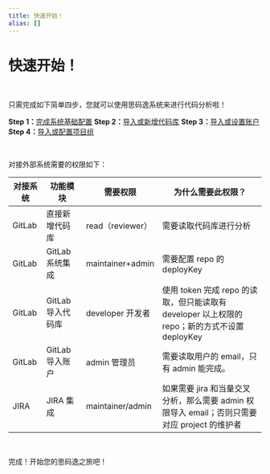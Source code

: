 ```yaml
---
title: 快速开始！
alias: []
---
```


# 快速开始！

<br />

只需完成如下简单四步，您就可以使用思码逸系统来进行代码分析啦！

**Step 1：**[完成系统基础配置](quick_start\step_1\0_system_configurations.md)
**Step 2：**[导入或新增代码库](quick_start\step_2\0_import_or_new_repository.md)
**Step 3：**[导入或设置账户](quick_start\step_3\0_import_or_new_account.md)
**Step 4：**[导入或配置项目组](quick_start\step_4\0_import_or_setup_project.md)

<br />

对接外部系统需要的权限如下：

| **对接系统** | **功能模块**      | **需要权限**     | **为什么需要此权限？**                                                                        |
| ------------ | ----------------- | ---------------- | --------------------------------------------------------------------------------------------- |
| GitLab       | 直接新增代码库    | read（reviewer） | 需要读取代码库进行分析                                                                        |
| GitLab       | GitLab 系统集成   | maintainer+admin | 需要配置 repo 的 deployKey                                                                    |
| GitLab       | GitLab 导入代码库 | developer 开发者 | 使用 token 完成 repo 的读取，但只能读取有 developer 以上权限的 repo；新的方式不设置 deployKey |
| GitLab       | GitLab 导入账户   | admin 管理员     | 需要读取用户的 email，只有 admin 能完成。                                                     |
| JIRA         | JIRA 集成         | maintainer/admin | 如果需要 jira 和当量交叉分析，那么需要 admin 权限导入 email；否则只需要对应 project 的维护者  |

<br />

完成！开始您的思码逸之旅吧！
